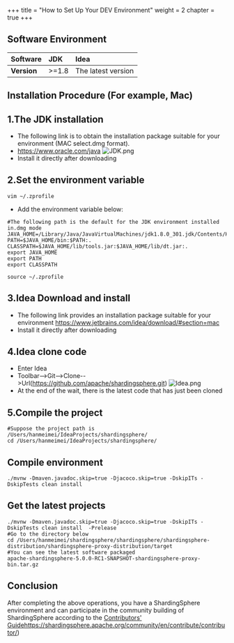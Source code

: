 +++
title = "How to Set Up Your DEV Environment"
weight = 2
chapter = true
+++
## Software Environment
| **Software** | **JDK** | **Idea**           |
| :----------- | :------ | :----------------- |
| **Version**  | >=1.8   | The latest version |
## Installation Procedure (For example, Mac)
## 1.The JDK installation
- The following link is to obtain the installation package suitable for your environment (MAC select.dmg format).
- https://www.oracle.com/java
 ![JDK.png](https://shardingsphere.apache.org/community/image/download_source/JDK.png)
- Install it directly after downloading
## 2.Set the environment variable
```shell
vim ~/.zprofile
```
- Add the environment variable below:
```shell
#The following path is the default for the JDK environment installed in.dmg mode
JAVA_HOME=/Library/Java/JavaVirtualMachines/jdk1.8.0_301.jdk/Contents/Home
PATH=$JAVA_HOME/bin:$PATH:.
CLASSPATH=$JAVA_HOME/lib/tools.jar:$JAVA_HOME/lib/dt.jar:.
export JAVA_HOME
export PATH
export CLASSPATH
```
```shell
source ~/.zprofile
```
## 3.Idea Download and install
- The following link provides an installation package suitable for your environment
 https://www.jetbrains.com/idea/download/#section=mac
- Install it directly after downloading
## 4.Idea clone code
- Enter Idea
- Toolbar-->Git-->Clone-->Url(https://github.com/apache/shardingsphere.git)
 ![Idea.png](https://shardingsphere.apache.org/community/image/download_source/Idea.png)
- At the end of the wait, there is the latest code that has just been cloned
## 5.Compile the project
```shell
#Suppose the project path is /Users/hanmeimei/IdeaProjects/shardingsphere/
cd /Users/hanmeimei/IdeaProjects/shardingsphere/
```
## Compile environment
```shell
./mvnw -Dmaven.javadoc.skip=true -Djacoco.skip=true -DskipITs -DskipTests clean install
```
## Get the latest projects
```shell
./mvnw -Dmaven.javadoc.skip=true -Djacoco.skip=true -DskipITs -DskipTests clean install  -Prelease
#Go to the directory below
cd /Users/hanmeimei/shardingsphere/shardingsphere/shardingsphere-distribution/shardingsphere-proxy-distribution/target
#You can see the latest software packaged
apache-shardingsphere-5.0.0-RC1-SNAPSHOT-shardingsphere-proxy-bin.tar.gz
```
## Conclusion
After completing the above operations, you have a ShardingSphere environment and can participate in the community building of ShardingSphere according to the [Contributors' Guide](https://shardingsphere.apache.org/community/en/contribute/contributor/)https://shardingsphere.apache.org/community/en/contribute/contributor/)
